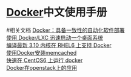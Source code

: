[Docker][docker-link]中文使用手册
=====================

#相关文档
[Docker：具备一致性的自动化软件部署](http://www.infoq.com/cn/news/2013/04/Docker)  
[使用 Docker/LXC 迅速启动一个桌面系统](http://www.vpsee.com/2013/07/use-docker-and-lxc-to-build-a-desktop/)  
[编译最新 3.10 内核在 RHEL6 上支持 Docker](http://chenlinux.com/2013/08/27/using-docker-on-rhel6-the-hard-way/)  
[使用Docker安装memcached](use_docker_install_memcached.md)  
[快速在 CentOS6 上运行 docker](http://chenlinux.com/2013/08/24/using-docker-on-centos6/)  
[Docker在openstack上的应用](http://www.slideshare.net/dotCloud/docker-open-stack-austin-pdf)  


[docker-link]:http://www.docker.io

